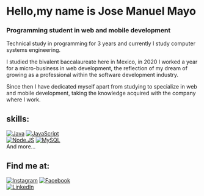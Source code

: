 # Hello,my name is Jose Manuel Mayo
### Programming student in web and mobile development

Technical study in programming for 3 years and currently I study computer systems engineering.

I studied the bivalent baccalaureate here in Mexico, in 2020 I worked a year for a micro-business in web development, the reflection of my dream of growing as a professional within the software development industry.

Since then I have dedicated myself apart from studying to specialize in web and mobile development, taking the knowledge acquired with the company where I work.

## skills:
[![Java](https://img.shields.io/badge/Java-007396?style=for-the-badge&logo=java&logoColor=white&labelColor=101010)]()
[![JavaScript](https://img.shields.io/badge/JavaScript-F7DF1E?style=for-the-badge&logo=javascript&logoColor=white&labelColor=101010)]()
<br/>
[![Node.JS](https://img.shields.io/badge/Node.JS-339933?style=for-the-badge&logo=node.js&logoColor=white&labelColor=101010)]()
[![MySQL](https://img.shields.io/badge/MySQL-4479A1?style=for-the-badge&logo=mysql&logoColor=white&labelColor=101010)]()
</br>
And more...

## Find me at:
[![Instagram](https://img.shields.io/badge/Instagram-@manuel_mayo344-E4405F?style=for-the-badge&logo=instagram&logoColor=white&labelColor=101010)](https://www.instagram.com/manuel_mayo344)
[![Facebook](https://img.shields.io/badge/Facebook-@ManuelMayo-1877F2?style=for-the-badge&logo=facebook&logoColor=white&labelColor=101010)](https://www.facebook.com/profile.php?id=100010814621870)
</br>
[![LinkedIn](https://img.shields.io/badge/LinkedIn-Manuel_Mayo-0077B5?style=for-the-badge&logo=linkedin&logoColor=white&labelColor=101010)](https://www.linkedin.com/in/manuel-mayo-698308204/)



